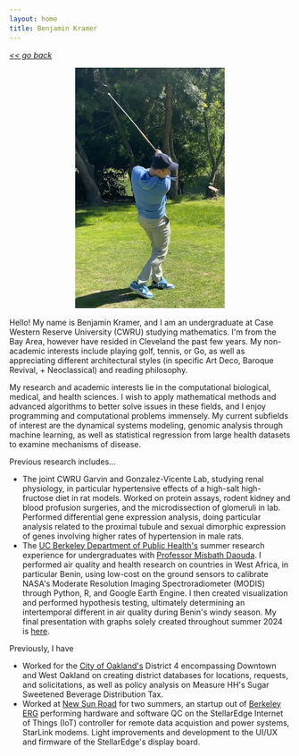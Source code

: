 ```yaml
---
layout: home
title: Benjamin Kramer
---
```

[*<< go back*](index.md)

<p align="center">
  <img width="268" height="430" src="assets/images/golf.jpg">
</p>

Hello! My name is Benjamin Kramer, and I am an undergraduate at Case Western Reserve University (CWRU) studying mathematics. I'm from the Bay Area, however have resided in Cleveland the past few years. My non-academic interests include playing golf, tennis, or Go, as well as appreciating different architectural styles (in specific Art Deco, Baroque Revival, + Neoclassical) and reading philosophy. 

My research and academic interests lie in the computational biological, medical, and health sciences. I wish to apply mathematical methods and advanced algorithms to better solve issues in these fields, and I enjoy programming and computational problems immensely. My current subfields of interest are the dynamical systems modeling, genomic analysis through machine learning, as well as statistical regression from large health datasets to examine mechanisms of disease.

Previous research includes...
- The joint CWRU Garvin and Gonzalez-Vicente Lab, studying renal physiology, in particular hypertensive effects of a high-salt high-fructose diet in rat models. Worked on protein assays, rodent kidney and blood profusion surgeries, and the microdissection of glomeruli in lab. Performed differential gene expression analysis, doing particular analysis related to the proximal tubule and sexual dimorphic expression of genes involving higher rates of hypertension in male rats.
-  The <a class="about-link" href="https://publichealth.berkeley.edu/" target="_blank">UC Berkeley Department of Public Health's</a> summer research experience for undergraduates with <a class="about-link" href="https://publichealth.berkeley.edu/people/misbath-daouda" target="_blank">Professor Misbath Daouda</a>. I performed air quality and health research on countries in West Africa, in particular Benin, using low-cost on the ground sensors to calibrate NASA's Moderate Resolution Imaging Spectroradiometer (MODIS) through Python, R, and Google Earth Engine. I then created visualization and performed hypothesis testing, ultimately determining an intertemporal different in air quality during Benin's windy season. My final presentation with graphs solely created throughout summer 2024 is [here](BenjaminKramerBerkeleyPresentation2024.pptx). 


Previously, I have
- Worked for the <a class="about-link" href="https://www.oaklandca.gov/" target="_blank">City of Oakland's</a> District 4 encompassing Downtown and West Oakland on creating district databases for locations, requests, and solicitations, as well as policy analysis on Measure HH's Sugar Sweetened Beverage Distribution Tax.
- Worked at <a class="about-link" href="https://newsunroad.com/" target="_blank">New Sun Road</a> for two summers, an startup out of <a class="about-link" href="https://erg.berkeley.edu/" target="_blank">Berkeley ERG</a> performing hardware and software QC on the StellarEdge Internet of Things (IoT) controller for remote data acquistion and power systems, StarLink modems. Light improvements and development to the UI/UX and firmware of the StellarEdge's display board.




